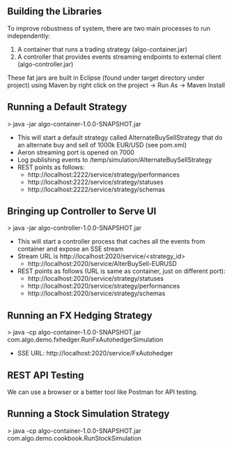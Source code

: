 <h2>Building the Libraries</h2>

To improve robustness of system, there are two main processes to run independently:
1. A container that runs a trading strategy (algo-container.jar)
2. A controller that provides events streaming endpoints to external client (algo-controller.jar)

These fat jars are built in Eclipse (found under target directory under project) using Maven by right click on the project -> Run As -> Maven Install

<h2>Running a Default Strategy</h2>
> java -jar algo-container-1.0.0-SNAPSHOT.jar

 * This will start a default strategy called AlternateBuySellStrategy that do an alternate buy and sell of 1000k EUR/USD (see pom.xml)
 * Aeron streaming port is opened on 7000
 * Log publishing events to /temp/simulation/AlternateBuySellStrategy
 * REST points as follows:
      * http://localhost:2222/service/strategy/performances
      * http://localhost:2222/service/strategy/statuses
      * http://localhost:2222/service/strategy/schemas

<h2>Bringing up Controller to Serve UI</h2>
> java -jar algo-controller-1.0.0-SNAPSHOT.jar

 * This will start a controller process that caches all the events from container and expose an SSE stream
 * Stream URL is http://localhost:2020/service/<strategy_id>
     * http://localhost:2020/service/AlterBuySell-EURUSD
 * REST points as follows (URL is same as container, just on different port):
     * http://localhost:2020/service/strategy/statuses
     * http://localhost:2020/service/strategy/performances
     * http://localhost:2020/service/strategy/schemas


<h2>Running an FX Hedging Strategy</h2>
> java -cp algo-container-1.0.0-SNAPSHOT.jar com.algo.demo.fxhedger.RunFxAutohedgerSimulation

  * SSE URL: http://localhost:2020/service/FxAutohedger
  
<h2>REST API Testing</h2>
We can use a browser or a better tool like Postman for API testing.

<h2>Running a Stock Simulation Strategy</h2>
> java -cp algo-container-1.0.0-SNAPSHOT.jar com.algo.demo.cookbook.RunStockSimulation
